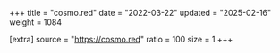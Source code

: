 +++
title = "cosmo.red"
date = "2022-03-22"
updated = "2025-02-16"
weight = 1084

[extra]
source = "https://cosmo.red"
ratio = 100
size = 1
+++
